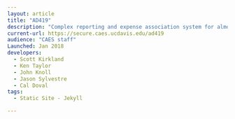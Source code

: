 ```yaml
---
layout: article
title: "AD419"
description: "Complex reporting and expense association system for almost $200 million in agricultural research grants and funds."
current-url: https://secure.caes.ucdavis.edu/ad419
audience: "CAES staff"
Launched: Jan 2018
developers:
  - Scott Kirkland
  - Ken Taylor
  - John Knoll
  - Jason Sylvestre
  - Cal Doval
tags: 
  - Static Site - Jekyll

---
```

